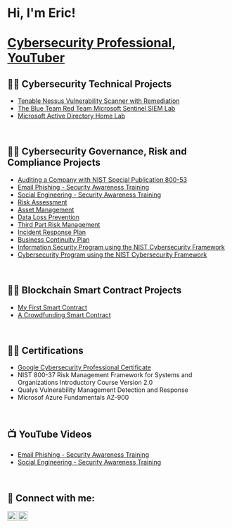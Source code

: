 <h1>Hi, I'm Eric! <br/><a href="https://www.linkedin.com/in/eric-chun-b536711a/">
  <br/>
  Cybersecurity Professional</a>, <a href="https://www.youtube.com/c/WhatTheHackdude">YouTuber</a></h1>

<h2>👨‍💻 Cybersecurity Technical Projects</h2>

  - [Tenable Nessus Vulnerability Scanner with Remediation](https://github.com/chun-eric/nessus-scanner)
  - [The Blue Team Red Team Microsoft Sentinel SIEM Lab](https://github.com/chun-eric/sentinel-siem-chatgpt)
  - [Microsoft Active Directory Home Lab](https://github.com/chun-eric/active-directory-homelab)


<br/>
<h2>👨‍💻 Cybersecurity Governance, Risk and Compliance Projects</h2>

  - [Auditing a Company with NIST Special Publication 800-53](https://github.com/chun-eric/nessus-scanner)
  - [Email Phishing - Security Awareness Training](https://github.com/chun-eric/sentinel-siem-chatgpt)
  - [Social Engineering - Security Awareness Training](https://github.com/chun-eric/sentinel-siem-chatgpt)
  - [Risk Assessment](https://github.com/chun-eric/active-directory-homelab)
  - [Asset Management](https://github.com/chun-eric/active-directory-homelab)
  - [Data Loss Prevention](https://github.com/chun-eric/active-directory-homelab)
  - [Third Part Risk Management](https://github.com/chun-eric/active-directory-homelab)
  - [Incident Response Plan](https://github.com/chun-eric/active-directory-homelab)
  - [Business Continuity Plan](https://github.com/chun-eric/active-directory-homelab)
  - [Information Security Program using the NIST Cybersecurity Framework](https://github.com/chun-eric/sentinel-honeypot1)
  - [Cybersecurity Program using the NIST Cybersecurity Framework](https://github.com/chun-eric/sentinel-honeypot1)


<br/>
<h2>👨‍💻 Blockchain Smart Contract Projects</h2>

  - [My First Smart Contract](https://github.com/chun-eric/first-smart-contract)
  - [A Crowdfunding Smart Contract](https://github.com/chun-eric/crowdfunding)

 
<br/>
<h2>👨‍💻 Certifications</h2>

  - [Google Cybersecurity Professional Certificate](https://www.coursera.org/account/accomplishments/professional-cert/24PFFD9EF64K)
  - NIST 800-37 Risk Management Framework for Systems and Organizations Introductory Course Version 2.0
  - Qualys Vulnerability Management Detection and Response
  - Microsof Azure Fundamentals AZ-900

<br/>
<h2>📺 YouTube Videos</h2>

  - [Email Phishing - Security Awareness Training](https://github.com/chun-eric/sentinel-siem-chatgpt)
  - [Social Engineering - Security Awareness Training](https://github.com/chun-eric/sentinel-siem-chatgpt)

<br/>
<h2> 🤳 Connect with me:</h2>

[<img align="left" alt="Eric Chun | YouTube" width="22px" src="https://cdn.jsdelivr.net/npm/simple-icons@v3/icons/youtube.svg" />][youtube]
[<img align="left" alt="Eric Chun | LinkedIn" width="22px" src="https://cdn.jsdelivr.net/npm/simple-icons@v3/icons/linkedin.svg" />][linkedin]



[youtube]: https://www.youtube.com/c/whatthehack
[linkedin]: https://linkedin.com/in/eric-chun-b536711a/

<!--
**joshmadakor1/joshmadakor1** is a ✨ _special_ ✨ repository because its `README.md` (this file) appears on your GitHub profile.

Here are some ideas to get you started:

- 🔭 I’m currently working on ...
- 🌱 I’m currently learning ...
- 👯 I’m looking to collaborate on ...
- 🤔 I’m looking for help with ...
- 💬 Ask me about ...
- 📫 How to reach me: ...
- 😄 Pronouns: ...
- ⚡ Fun fact: ...
-->

